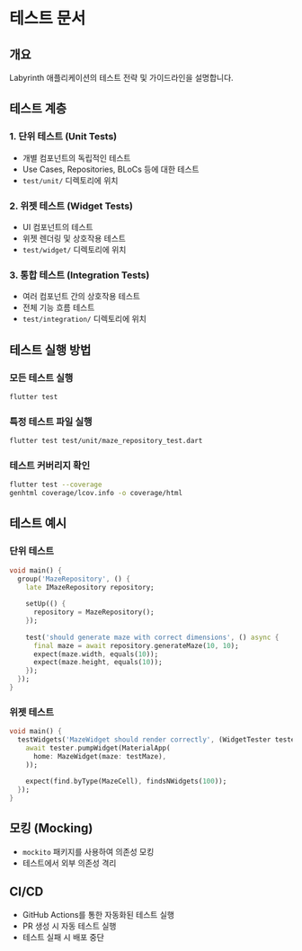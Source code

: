 # 테스트 문서

## 개요
Labyrinth 애플리케이션의 테스트 전략 및 가이드라인을 설명합니다.

## 테스트 계층

### 1. 단위 테스트 (Unit Tests)
- 개별 컴포넌트의 독립적인 테스트
- Use Cases, Repositories, BLoCs 등에 대한 테스트
- `test/unit/` 디렉토리에 위치

### 2. 위젯 테스트 (Widget Tests)
- UI 컴포넌트의 테스트
- 위젯 렌더링 및 상호작용 테스트
- `test/widget/` 디렉토리에 위치

### 3. 통합 테스트 (Integration Tests)
- 여러 컴포넌트 간의 상호작용 테스트
- 전체 기능 흐름 테스트
- `test/integration/` 디렉토리에 위치

## 테스트 실행 방법

### 모든 테스트 실행
```bash
flutter test
```

### 특정 테스트 파일 실행
```bash
flutter test test/unit/maze_repository_test.dart
```

### 테스트 커버리지 확인
```bash
flutter test --coverage
genhtml coverage/lcov.info -o coverage/html
```

## 테스트 예시

### 단위 테스트
```dart
void main() {
  group('MazeRepository', () {
    late IMazeRepository repository;
    
    setUp(() {
      repository = MazeRepository();
    });
    
    test('should generate maze with correct dimensions', () async {
      final maze = await repository.generateMaze(10, 10);
      expect(maze.width, equals(10));
      expect(maze.height, equals(10));
    });
  });
}
```

### 위젯 테스트
```dart
void main() {
  testWidgets('MazeWidget should render correctly', (WidgetTester tester) async {
    await tester.pumpWidget(MaterialApp(
      home: MazeWidget(maze: testMaze),
    ));
    
    expect(find.byType(MazeCell), findsNWidgets(100));
  });
}
```

## 모킹 (Mocking)
- `mockito` 패키지를 사용하여 의존성 모킹
- 테스트에서 외부 의존성 격리

## CI/CD
- GitHub Actions를 통한 자동화된 테스트 실행
- PR 생성 시 자동 테스트 실행
- 테스트 실패 시 배포 중단 